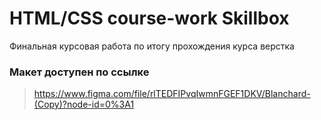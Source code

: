 # HTML/CSS course-work Skillbox
Финальная курсовая работа по итогу прохождения курса верстка 
### Макет доступен по ссылке
> https://www.figma.com/file/rlTEDFIPvqIwmnFGEF1DKV/Blanchard-(Copy)?node-id=0%3A1
